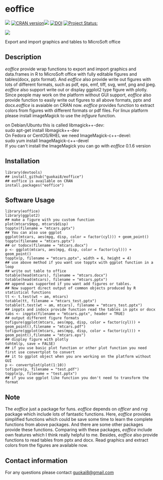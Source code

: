 # eoffice  
[![](https://cranlogs.r-pkg.org/badges/eoffice)](https://cran.r-project.org/package=eoffice)
<a href="https://cran.r-project.org/web/checks/check_results_eoffice.html"><img border="0" src="https://www.r-pkg.org/badges/version/eoffice" alt="CRAN version"></a>![](http://cranlogs.r-pkg.org/badges/grand-total/eoffice?color=green)
[![DOI](https://zenodo.org/badge/184794096.svg)](https://zenodo.org/badge/latestdoi/184794096)
[![Project Status:](http://www.repostatus.org/badges/latest/active.svg)](http://www.repostatus.org/#active)

[![](https://img.shields.io/badge/devel%20version-0.2.2-green.svg)](https://github.com/guokai8/eoffice)

Export and import graphics and tables to MicroSoft office

## Description
_eoffice_ provide wrap functions to export and import graphics and data.frames in R to MicroSoft office with fully editable figures and tables(docx, pptx format).
And _eoffice_ also provide write out figures with lots of different formats, such as pdf, eps, emf, tiff, svg, wmf, png and jpeg. _eoffice_ also support write out or display ggplot2 type figure with plotly. Since people may work on the platform without GUI support, _eoffice_ also provide function to easily write out figures to all above formats, pptx and docx._eoffice_ is avaiable on CRAN now. _eoffice_ provides function to extract colors from figures with different formats or pdf files. For linux platform please install imageMagick to use the _infigure_ function.       

on Debian/Ubuntu this is called libmagick++-dev:    
sudo apt-get install libmagick++-dev         
On Fedora or CentOS/RHEL we need ImageMagick-c++-devel:       
sudo yum install ImageMagick-c++-devel       
If you can't install the ImageMagick you can go with _eoffice_ 0.1.6 version 
## Installation
```
library(devtools)
## install_github("guokai8/eoffice")
## eoffice is available on CRAN
install.packages("eoffice")
``` 

## Software Usage

```
library(eoffice)
library(ggplot2)
## make a figure with you custom function
plot(mtcars$mpg, mtcars$disp)
topptx(filename = "mtcars.pptx")
## You can also use ggplot 
ggplot(mtcars, aes(mpg, disp, color = factor(cyl))) + geom_point()
topptx(filename = "mtcars.pptx")
## or todocx(filename = "mtcars.docx")
p <- ggplot(mtcars, aes(mpg, disp, color = factor(cyl))) + geom_point()
topptx(p, filename = "mtcars.pptx", width = 6, height = 4)
## use above method if you want use topptx with ggplot function in a loop
## write out table to office
totable(head(mtcars), filename = "mtcars.docx")
totable(head(mtcars), filename = "mtcars.pptx")
## append was supported if you want add figures or tables.
## Now support direct output of common objects produced by R statistical functions
tt <- t.test(wt ~ am, mtcars)
totable(tt, filename = "mtcars_test.pptx")
totable(t.test(wt ~ am, mtcars), filename = "mtcars_test.pptx")
## inpptx and indocx provide function read the tables in pptx or docx
tabs <- inpptx(filename = "mtcars.pptx", header = TRUE)
## output different figure formats
tofigure(ggplot(mtcars, aes(mpg, disp, color = factor(cyl))) + geom_point(),filename = "mtcars.pdf")
tofigure(ggplot(mtcars, aes(mpg, disp, color = factor(cyl))) + geom_point(),filename = "mtcars.eps")
## display figure with plotly
tohtml(p, save = FALSE)
## if you use basic plot function or other plot function you need first use convertplot to convert 
## it to ggplot object when you are working on the platform without GUI
p <- convertplot(plot(1:10))
tofigure(p, filename = "test.pdf")
topptx(p, filename = "test.pptx")
## if you use ggplot like function you don't need to transform the format
```
## Note
The _eoffice_ just a package for funs. _eoffice_ depends on _officer_ and _rvg_ package which include lots of fantastic functions. Here, _eoffice_ provides simplified functions which could be save some time to learn the complete functions from above packages. And there are some other packages provide these functions. Comparing with these packages, _eoffice_ include own features which I think really helpful to me.  Besides, _eoffice_ also provide functions to read tables from pptx and docx. Read graphics and extract colors from the figures are available now.

## Contact information

For any questions please contact guokai8@gmail.com

